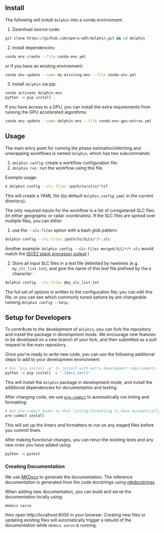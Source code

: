 ## Install

The following will install `dolphin` into a conda environment.

1. Download source code:
```bash
git clone https://github.com/opera-adt/dolphin.git && cd dolphin
```
2. Install dependencies:
```bash
conda env create --file conda-env.yml
```

or if you have an existing environment:
```bash
conda env update --name my-existing-env --file conda-env.yml
```

3. Install `dolphin` via pip:
```bash
conda activate dolphin-env
python -m pip install .
```


If you have access to a GPU, you can install the extra requirements from running the GPU accelerated algorithms:
```bash
conda env update --name dolphin-env --file conda-env-gpu-extras.yml
```

## Usage

The main entry point for running the phase estimation/stitching and unwrapping workflows is named `dolphin`, which has two subcommands:

1. `dolphin config`: create a workflow configuration file.
2. `dolphin run` : run the workflow using this file.

Example usage:

```bash
$ dolphin config --slc-files /path/to/slcs/*tif
```
This will create a YAML file (by default `dolphin_config.yaml` in the current directory).

The only required inputs for the workflow is a list of coregistered SLC files (in either geographic or radar coordinates).
If the SLC files are spread over multiple files, you can either
1. use the `--slc-files` option with a bash glob pattern:

```bash
dolphin config --slc-files /path/to/SLCs/*/*.slc
```
Another example: `dolphin config --slc-files merged/SLC/*/*.slc` would match the [ISCE2 stack processor output](https://github.com/isce-framework/isce2/tree/main/contrib/stack) )


2. Store all input SLC files in a text file delimited by newlines (e.g. `my_slc_list.txt`), and give the name of this text file prefixed by the `@` character :

```bash
dolphin config --slc-files @my_slc_list.txt
```

The full set of options is written to the configuration file; you can edit this file, or you can see which commonly tuned options by are changeable running `dolphin config --help`.


## Setup for Developers

To contribute to the development of `dolphin`, you can fork the repository and install the package in development mode.
We encourage new features to be developed on a new branch of your fork, and then submitted as a pull request to the main repository.

Once you're ready to write new code, you can use the following additional steps to add to your development environment:


```bash
# Run "pip install -e" to install with extra development requirements
python -m pip install -e ".[docs,test]"
```
This will install the `dolphin` package in development mode, and install the additional dependencies for documentation and testing.

After changing code, we use [`pre-commit`](https://pre-commit.com/) to automatically run linting and formatting:
```bash
# Get pre-commit hooks so that linting/formatting is done automatically
pre-commit install
```
This will set up the linters and formatters to run on any staged files before you commit them.

After making functional changes, you can rerun the existing tests and any new ones you have added using:
```bash
python -m pytest
```


### Creating Documentation


We use [MKDocs](https://www.mkdocs.org/) to generate the documentation.
The reference documentation is generated from the code docstrings using [mkdocstrings](mkdocstrings.github.io/).

When adding new documentation, you can build and serve the documentation locally using:

```
mkdocs serve
```
then open http://localhost:8000 in your browser.
Creating new files or updating existing files will automatically trigger a rebuild of the documentation while `mkdocs serve` is running.
